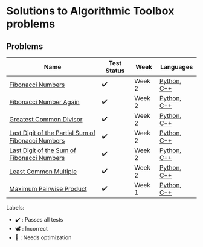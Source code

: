# Solutions to Algorithmic Toolbox problems

## Problems

Name | Test Status | Week | Languages
------------ | ------------- | ------------- | -------------
[Fibonacci Numbers](FibonacciNumbers.cpp) | :heavy_check_mark: | Week 2 | [Python](FibonacciNumbers.py), [C++](FibonacciNumbers.cpp)
[Fibonacci Number Again](FibonacciNumberAgain.cpp) | :heavy_check_mark: | Week 2 | [Python](FibonacciNumberAgain.py), [C++](FibonacciNumberAgain.cpp)
[Greatest Common Divisor](GCD.cpp) | :heavy_check_mark: | Week 2 | [Python](GCD.py), [C++](GCD.cpp)
[Last Digit of the Partial Sum of Fibonacci Numbers](FibonacciSumLastDigitPartial.cpp) | :heavy_check_mark: | Week 2 | [Python](FibonacciSumLastDigitPartial.py), [C++](FibonacciSumLastDigitPartial.cpp)
[Last Digit of the Sum of Fibonacci Numbers](FibonacciSumLastDigit.cpp) | :heavy_check_mark: | Week 2 | [Python](FibonacciSumLastDigit.py), [C++](FibonacciSumLastDigit.cpp)
[Least Common Multiple](LCM.cpp) | :heavy_check_mark: | Week 2 | [Python](LCM.py), [C++](LCM.cpp)
[Maximum Pairwise Product](MaxPairwiseProduct.cpp) | :heavy_check_mark: | Week 1 | [Python](MaxPairwiseProduct.py), [C++](MaxPairwiseProduct.cpp)

Labels:

* :heavy_check_mark: : Passes all tests
* :dove: : Incorrect
* :rocket: : Needs optimization
